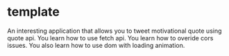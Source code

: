 # template
An interesting application that allows you to tweet motivational quote using quote api.
You learn how to use fetch api.
You learn how to overide cors issues.
You also learn how to use dom with loading animation.
